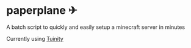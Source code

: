 # paperplane ✈
A batch script to quickly and easily setup a minecraft server in minutes

Currently using [Tuinity](https://github.com/Spottedleaf/Tuinity)
